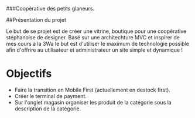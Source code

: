 ###Coopérative des petits glaneurs.

##Présentation du projet

Le but de se projet est de créer une vitrine, boutique pour une coopérative stéphanoise de designer.
Basé sur une architechture MVC et inspirer de mes cours à la 3Wa le but est d'utiliser le maximum de technologie possible afin d'offrire au utilisateur et administrateur un site simple et dynamique !

# Objectifs 

  - Faire la transition en Mobile First (actuellement en destock first).
  - Créer le terminal de payment.
  - Sur l'onglet magasin organiser les produit de la catégorie sous la description de la catégorie. 